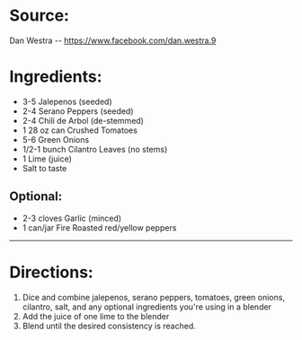 Source:
=======
Dan Westra -- https://www.facebook.com/dan.westra.9

Ingredients:
============
* 3-5 Jalepenos (seeded)
* 2-4 Serano Peppers (seeded)
* 2-4 Chili de Arbol (de-stemmed)
* 1 28 oz can Crushed Tomatoes
* 5-6 Green Onions
* 1/2-1 bunch Cilantro Leaves (no stems)
* 1 Lime (juice)
* Salt to taste

Optional:
---------
* 2-3 cloves Garlic (minced)
* 1 can/jar Fire Roasted red/yellow peppers

*****

Directions:
===========
1. Dice and combine jalepenos, serano peppers, tomatoes, green onions, cilantro, salt, and any optional ingredients you're using in a blender
2. Add the juice of one lime to the blender
3. Blend until the desired consistency is reached.
